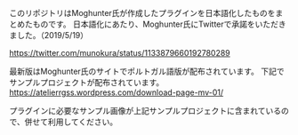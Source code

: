 このリポジトリはMoghunter氏が作成したプラグインを日本語化したものをまとめたものです。
日本語化にあたり、Moghunter氏にTwitterで承諾をいただきました。（2019/5/19）

https://twitter.com/munokura/status/1133879660192780289

最新版はMoghunter氏のサイトでポルトガル語版が配布されています。
下記でサンプルプロジェクトが配布されています。
https://atelierrgss.wordpress.com/download-page-mv-01/

プラグインに必要なサンプル画像が上記サンプルプロジェクトに含まれているので、併せて利用してください。
